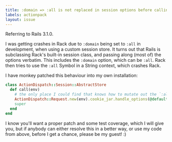 ```yaml
---
title: :domain => :all is not replaced in session options before calling Rack:Session
labels: actionpack
layout: issue
---
```


Referring to Rails 3.1.0.

I was getting crashes in Rack due to `:domain` being set to `:all` in development, when using a custom session store.  It turns out that Rails is subclassing Rack's built-in session class, and passing along (most of) the options verbatim.  This includes the `:domain` option, which can be `:all`.  Rack then tries to use the `:all` Symbol in a String context, which crashes Rack.

I have monkey patched this behaviour into my own installation:

``` ruby
class ActionDispatch::Session::AbstractStore
  def call(env)
    # the only place I could find that knows how to mutate out the `:all` was the CookieJar, so we use that before Rack gets an invalid :domain
    ActionDispatch::Request.new(env).cookie_jar.handle_options(@default_options)
    super
  end
end
```

I know you'll want a proper patch and some test coverage, which I will give you, but if anybody can either resolve this in a better way, or use my code from above, before I get a chance, please be my guest! :)

